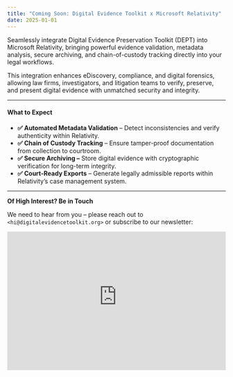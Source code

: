 ```yaml
---
title: "Coming Soon: Digital Evidence Toolkit x Microsoft Relativity"
date: 2025-01-01
---
```


Seamlessly integrate Digital Evidence Preservation Toolkit (DEPT) into Microsoft Relativity, bringing powerful evidence validation, metadata analysis, secure archiving, and chain-of-custody tracking directly into your legal workflows.

This integration enhances eDiscovery, compliance, and digital forensics, allowing law firms, investigators, and litigation teams to verify, preserve, and present digital evidence with unmatched security and integrity.

---

#### What to Expect

- **✅ Automated Metadata Validation** – Detect inconsistencies and verify authenticity within Relativity.
- **✅ Chain of Custody Tracking** – Ensure tamper-proof documentation from collection to courtroom.
- **✅ Secure Archiving –** Store digital evidence with cryptographic verification for long-term integrity.
- **✅ Court-Ready Exports** – Generate legally admissible reports within Relativity’s case management system.

---

**Of High Interest? Be in Touch**

We need to hear from you – please reach out to `<hi@digitalevidencetoolkit.org>` or subscribe to our newsletter:

<iframe src="https://digitalevidencetoolkit.substack.com/embed" width="100%" height="320" style="border:0px solid #EEE; background:white;" frameborder="0" scrolling="no"></iframe>
